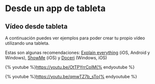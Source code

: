 # Desde un app de tableta

## Vídeo desde tableta

A continuación puedes ver ejemplos para poder crear tu propio vídeo utilizando una tableta.

Estas son algunas recomendaciones: [Explain everything](http://explaineverything.com/) (iOS, Android y Windows), [ShowMe](https://itunes.apple.com/es/app/showme-interactive-whiteboard/id445066279?mt=8) (iOS) y [Doceri](http://doceri.com/download.php) (Windows, iOS)

{% youtube %}https://youtu.be/OtTPYrrColM{% endyoutube %}

{% youtube %}https://youtu.be/qmwTZ7b_sTo{% endyoutube %}
